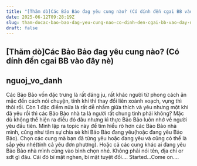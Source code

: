 ```yaml
---
title: "[Thăm dò]Các Bảo Bảo đag yêu cung nào? (Có dính đến cgai BB vào đây nè)"
date: 2025-06-12T09:28:19Z
slug: tham-docac-bao-bao-dag-yeu-cung-nao-co-dinh-den-cgai-bb-vao-day-ne
draft: false
---
```


## [Thăm dò]Các Bảo Bảo đag yêu cung nào? (Có dính đến cgai BB vào đây nè)

## nguoj_vo_danh

Các Bảo Bảo vốn đặc trưng là rất đáng ju, rất khác người từ phong cách ăn mặc đến cách nói chuyện, tính khí thì thay đổi liên xoành xoạch, vụng thì thôi rồi. Còn 1 đặc điểm nữa là rất dễ nhầm giữa thích và yêu nhưng một khi đã yêu rồi thì các Bảo Bảo nhà ta là người rất chung tình phải không? Mặc dù không thể hiện ra điều đó đâu nhưng kì thực Bảo Bảo luôn nhớ về người yêu đầu tiên. Mình lập ra topic này để tìm hiểu rõ hơn các Bảo Bảo nhà mình, cũng như tâm sự chia sẻ khi Bảo Bảo đang yêu(hoặc đang yêu Bảo Bảo). Chọn các cung mà bạn đã từng yêu hoặc đang yêu và cũng có thể là sắp yêu nhé(tính cả yêu đơn phương). Hoặc cả các cung khác ai đang yêu Bảo Bảo nhà mình cũng vào bình chọn nhé. Không phải nói tên, địa chỉ or sdt gì đâu. Cái đó bí mật nghen, bí mật tuyệt đối.... Started...Come on....